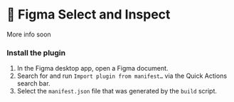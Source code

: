 # 🚧 Figma Select and Inspect

More info soon

<!-- ![Plugin's logo reporting "From Figma prototypes to XState’s machine config"](./assets/hero.jpg "Select and Inspect") -->

<!-- ## Why?

TODO:


## FAQ

TODO: -->


### Install the plugin

1. In the Figma desktop app, open a Figma document.
2. Search for and run `Import plugin from manifest…` via the Quick Actions search bar.
3. Select the `manifest.json` file that was generated by the `build` script.
